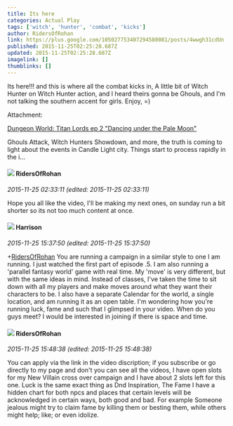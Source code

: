 ```yaml
---
title: Its here
categories: Actual Play
tags: ['witch', 'hunter', 'combat', 'kicks']
author: RidersOfRohan
link: https://plus.google.com/105027753407294580081/posts/4wwgh31cdUn
published: 2015-11-25T02:25:28.687Z
updated: 2015-11-25T02:25:28.687Z
imagelink: []
thumblinks: []
---
```


Its here!!! and this is where all the combat kicks in, A little bit of Witch Hunter on Witch Hunter action, and I heard theirs gonna be Ghouls, and I&#39;m not talking the southern accent for girls. Enjoy, =)


Attachment:

<a href='http://www.youtube.com/watch?v=_EYwHI3EvAg'>Dungeon World: Titan Lords ep 2 "Dancing under the Pale Moon"</a>


Ghouls Attack, Witch Hunters Showdown, and more, the truth is coming to light about the events in Candle Light city. Things start to process rapidly in the i...
<div id='comment z12dtzzaxra2hrn0r22pzhvq3sjxznqe5'>
  <h4><img src='{{site.baseurl}}//images/avatars/105027753407294580081_photo.jpg'> RidersOfRohan</h4>
      <p><cite>2015-11-25 02:33:11 (edited: 2015-11-25 02:33:11)</cite></p>
        <p>Hope you all like the video, I&#39;ll be making my next ones, on sunday run a bit shorter so its not too much content at once.</p>
</div>
        

<div id='comment z12dtzzaxra2hrn0r22pzhvq3sjxznqe5'>
  <h4><img src='{{site.baseurl}}//images/avatars/114186342843586498680_photo.jpg'> Harrison</h4>
      <p><cite>2015-11-25 15:37:50 (edited: 2015-11-25 15:37:50)</cite></p>
        <p><span class="proflinkWrapper"><span class="proflinkPrefix">+</span><a class="proflink" href="https://plus.google.com/105027753407294580081" oid="105027753407294580081">RidersOfRohan</a></span> You are running a campaign in a similar style to one I am running. I just watched the first part of episode .5. I am also running a &#39;parallel fantasy world&#39; game with real time. My &#39;move&#39; is very different, but with the same ideas in mind. Instead of classes, I&#39;ve taken the time to sit down with all my players and make moves around what they want their characters to be. I also have a separate Calendar for the world, a single location, and am running it as an open table.  I&#39;m wondering how you&#39;re running luck, fame and such that I glimpsed in your video.  When do you guys meet? I would be interested in joining if there is space and time. <br /></p>
</div>
        

<div id='comment z12dtzzaxra2hrn0r22pzhvq3sjxznqe5'>
  <h4><img src='{{site.baseurl}}//images/avatars/105027753407294580081_photo.jpg'> RidersOfRohan</h4>
      <p><cite>2015-11-25 15:48:38 (edited: 2015-11-25 15:48:38)</cite></p>
        <p>You can apply via the link in the video discription; if you subscribe or go directly to my page and don&#39;t you can see all the videos, I have open slots for my New Villain cross over campaign and I have about 2 slots left for this one. Luck is the same exact thing as Dnd Inspiration, The Fame I have a hidden chart for both npcs and places that certain levels will be acknowledged in certain ways, both good and bad. For example Someone jealous might try to claim fame by killing them or besting them, while others might help; like; or even idolize.</p>
</div>
        